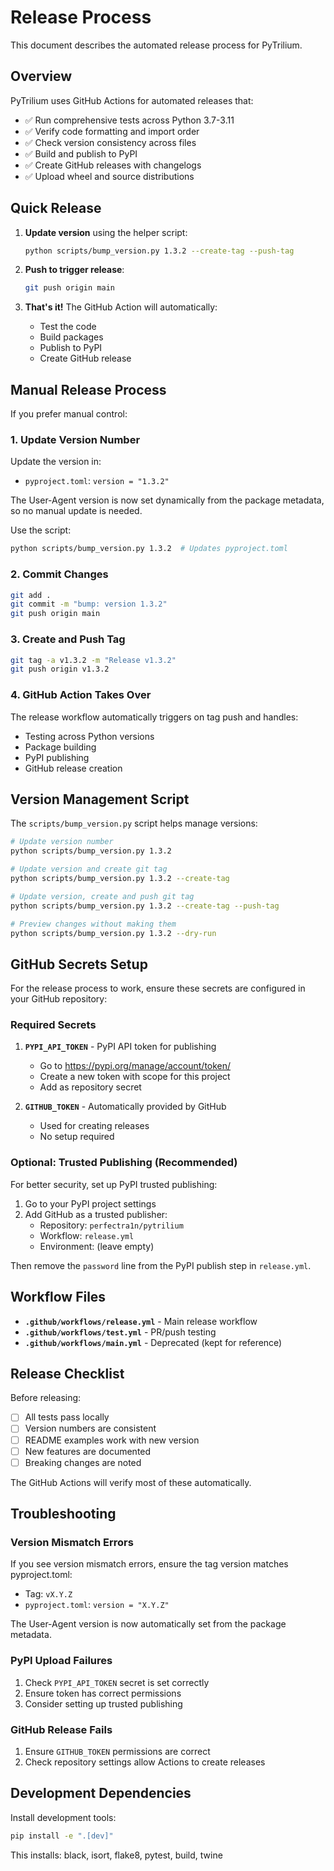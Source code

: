 # Release Process

This document describes the automated release process for PyTrilium.

## Overview

PyTrilium uses GitHub Actions for automated releases that:
- ✅ Run comprehensive tests across Python 3.7-3.11
- ✅ Verify code formatting and import order
- ✅ Check version consistency across files
- ✅ Build and publish to PyPI
- ✅ Create GitHub releases with changelogs
- ✅ Upload wheel and source distributions

## Quick Release

1. **Update version** using the helper script:
   ```bash
   python scripts/bump_version.py 1.3.2 --create-tag --push-tag
   ```

2. **Push to trigger release**:
   ```bash
   git push origin main
   ```

3. **That's it!** The GitHub Action will automatically:
   - Test the code
   - Build packages
   - Publish to PyPI
   - Create GitHub release

## Manual Release Process

If you prefer manual control:

### 1. Update Version Number

Update the version in:
- `pyproject.toml`: `version = "1.3.2"`

The User-Agent version is now set dynamically from the package metadata, so no manual update is needed.

Use the script:
```bash
python scripts/bump_version.py 1.3.2  # Updates pyproject.toml
```

### 2. Commit Changes

```bash
git add .
git commit -m "bump: version 1.3.2"
git push origin main
```

### 3. Create and Push Tag

```bash
git tag -a v1.3.2 -m "Release v1.3.2"
git push origin v1.3.2
```

### 4. GitHub Action Takes Over

The release workflow automatically triggers on tag push and handles:
- Testing across Python versions
- Package building
- PyPI publishing
- GitHub release creation

## Version Management Script

The `scripts/bump_version.py` script helps manage versions:

```bash
# Update version number
python scripts/bump_version.py 1.3.2

# Update version and create git tag
python scripts/bump_version.py 1.3.2 --create-tag

# Update version, create and push git tag
python scripts/bump_version.py 1.3.2 --create-tag --push-tag

# Preview changes without making them
python scripts/bump_version.py 1.3.2 --dry-run
```

## GitHub Secrets Setup

For the release process to work, ensure these secrets are configured in your GitHub repository:

### Required Secrets

1. **`PYPI_API_TOKEN`** - PyPI API token for publishing
   - Go to https://pypi.org/manage/account/token/
   - Create a new token with scope for this project
   - Add as repository secret

2. **`GITHUB_TOKEN`** - Automatically provided by GitHub
   - Used for creating releases
   - No setup required

### Optional: Trusted Publishing (Recommended)

For better security, set up PyPI trusted publishing:

1. Go to your PyPI project settings
2. Add GitHub as a trusted publisher:
   - Repository: `perfectra1n/pytrilium`
   - Workflow: `release.yml`
   - Environment: (leave empty)

Then remove the `password` line from the PyPI publish step in `release.yml`.

## Workflow Files

- **`.github/workflows/release.yml`** - Main release workflow
- **`.github/workflows/test.yml`** - PR/push testing
- **`.github/workflows/main.yml`** - Deprecated (kept for reference)

## Release Checklist

Before releasing:

- [ ] All tests pass locally
- [ ] Version numbers are consistent
- [ ] README examples work with new version
- [ ] New features are documented
- [ ] Breaking changes are noted

The GitHub Actions will verify most of these automatically.

## Troubleshooting

### Version Mismatch Errors

If you see version mismatch errors, ensure the tag version matches pyproject.toml:
- Tag: `vX.Y.Z`
- `pyproject.toml`: `version = "X.Y.Z"`

The User-Agent version is now automatically set from the package metadata.

### PyPI Upload Failures

1. Check `PYPI_API_TOKEN` secret is set correctly
2. Ensure token has correct permissions
3. Consider setting up trusted publishing

### GitHub Release Fails

1. Ensure `GITHUB_TOKEN` permissions are correct
2. Check repository settings allow Actions to create releases

## Development Dependencies

Install development tools:

```bash
pip install -e ".[dev]"
```

This installs: black, isort, flake8, pytest, build, twine